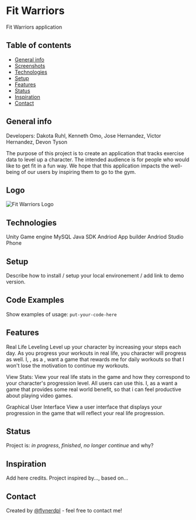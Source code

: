 # Fit Warriors
Fit Warriors application

## Table of contents
* [General info](#general-info)
* [Screenshots](#screenshots)
* [Technologies](#technologies)
* [Setup](#setup)
* [Features](#features)
* [Status](#status)
* [Inspiration](#inspiration)
* [Contact](#contact)

## General info
Developers: Dakota Ruhl, Kenneth Omo, Jose Hernandez, Victor Hernandez, Devon Tyson

The purpose of this project is to create an application that tracks exercise data to level up a character. The intended audience is for people who would like to get fit in a fun way. We hope that this application impacts the well-being of our users by inspiring them to go to the gym. 

## Logo
![Fit Warriors Logo](./img/fw_logo.png)

## Technologies
Unity Game engine
MySQL
Java SDK 
Andriod App builder
Andriod Studio
Phone

## Setup
Describe how to install / setup your local environement / add link to demo version.

## Code Examples
Show examples of usage:
`put-your-code-here`

## Features
Real Life Leveling
  Level up your character by increasing your steps each day. As you progress your workouts in real life, you character will progress as   well. I, <Victor>, as a <person who is physically active>, want a game that rewards me for daily workouts so that I won't lose the  motivation to continue my workouts. 
  
View Stats: 
  View your real life stats in the game and how they correspond to your character's progression level. All users can use this. 
  I, <Devon> as a <Gamer> want a game that provides some real world benefit, so that i can feel productive about playing video games. 
  
Graphical User Interface 
  View a user interface that displays your progression in the game that will reflect your real life progression. 



## Status
Project is: _in progress_, _finished_, _no longer continue_ and why?

## Inspiration
Add here credits. Project inspired by..., based on...

## Contact
Created by [@flynerdpl](https://www.flynerd.pl/) - feel free to contact me!
